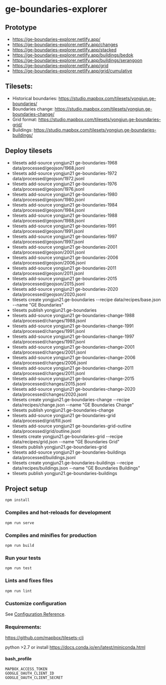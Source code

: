 # ge-boundaries-explorer

## Prototype

- https://ge-boundaries-explorer.netlify.app/
- https://ge-boundaries-explorer.netlify.app/changes
- https://ge-boundaries-explorer.netlify.app/stacked
- https://ge-boundaries-explorer.netlify.app/buildings/bedok
- https://ge-boundaries-explorer.netlify.app/buildings/serangoon
- https://ge-boundaries-explorer.netlify.app/grid
- https://ge-boundaries-explorer.netlify.app/grid/cumulative

## Tilesets:

- Historical boundaries: https://studio.mapbox.com/tilesets/yongjun.ge-boundaries/
- Boundaries change: https://studio.mapbox.com/tilesets/yongjun.ge-boundaries-change/
- Grid format: https://studio.mapbox.com/tilesets/yongjun.ge-boundaries-grid/
- Buildings: https://studio.mapbox.com/tilesets/yongjun.ge-boundaries-buildings/

## Deploy tilesets

- tilesets add-source yongjun21 ge-boundaries-1968 data/processed/geojson/1968.jsonl
- tilesets add-source yongjun21 ge-boundaries-1972 data/processed/geojson/1972.jsonl
- tilesets add-source yongjun21 ge-boundaries-1976 data/processed/geojson/1976.jsonl
- tilesets add-source yongjun21 ge-boundaries-1980 data/processed/geojson/1980.jsonl
- tilesets add-source yongjun21 ge-boundaries-1984 data/processed/geojson/1984.jsonl
- tilesets add-source yongjun21 ge-boundaries-1988 data/processed/geojson/1988.jsonl
- tilesets add-source yongjun21 ge-boundaries-1991 data/processed/geojson/1991.jsonl
- tilesets add-source yongjun21 ge-boundaries-1997 data/processed/geojson/1997.jsonl
- tilesets add-source yongjun21 ge-boundaries-2001 data/processed/geojson/2001.jsonl
- tilesets add-source yongjun21 ge-boundaries-2006 data/processed/geojson/2006.jsonl
- tilesets add-source yongjun21 ge-boundaries-2011 data/processed/geojson/2011.jsonl
- tilesets add-source yongjun21 ge-boundaries-2015 data/processed/geojson/2015.jsonl
- tilesets add-source yongjun21 ge-boundaries-2020 data/processed/geojson/2020.jsonl
- tilesets create yongjun21.ge-boundaries --recipe data/recipes/base.json --name "GE Boundaries"
- tilesets publish yongjun21.ge-boundaries
- tilesets add-source yongjun21 ge-boundaries-change-1988 data/processed/changes/1988.jsonl
- tilesets add-source yongjun21 ge-boundaries-change-1991 data/processed/changes/1991.jsonl
- tilesets add-source yongjun21 ge-boundaries-change-1997 data/processed/changes/1997.jsonl
- tilesets add-source yongjun21 ge-boundaries-change-2001 data/processed/changes/2001.jsonl
- tilesets add-source yongjun21 ge-boundaries-change-2006 data/processed/changes/2006.jsonl
- tilesets add-source yongjun21 ge-boundaries-change-2011 data/processed/changes/2011.jsonl
- tilesets add-source yongjun21 ge-boundaries-change-2015 data/processed/changes/2015.jsonl
- tilesets add-source yongjun21 ge-boundaries-change-2020 data/processed/changes/2020.jsonl
- tilesets create yongjun21.ge-boundaries-change --recipe data/recipes/change.json --name "GE Boundaries Change"
- tilesets publish yongjun21.ge-boundaries-change
- tilesets add-source yongjun21 ge-boundaries-grid data/processed/grid/fill.jsonl
- tilesets add-source yongjun21 ge-boundaries-grid-outline data/processed/grid/outline.jsonl
- tilesets create yongjun21.ge-boundaries-grid --recipe data/recipes/grid.json --name "GE Boundaries Grid"
- tilesets publish yongjun21.ge-boundaries-grid
- tilesets add-source yongjun21 ge-boundaries-buildings data/processed/buildings.jsonl
- tilesets create yongjun21.ge-boundaries-buildings --recipe data/recipes/buildings.json --name "GE Boundaries Buildings"
- tilesets publish yongjun21.ge-boundaries-buildings

## Project setup
```
npm install
```

### Compiles and hot-reloads for development
```
npm run serve
```

### Compiles and minifies for production
```
npm run build
```

### Run your tests
```
npm run test
```

### Lints and fixes files
```
npm run lint
```

### Customize configuration
See [Configuration Reference](https://cli.vuejs.org/config/).


### Requirements:
https://github.com/mapbox/tilesets-cli

python >2.7
or install https://docs.conda.io/en/latest/miniconda.html

#### bash_profile
```
MAPBOX_ACCESS_TOKEN
GOOGLE_OAUTH_CLIENT_ID
GOOGLE_OAUTH_CLIENT_SECRET
```